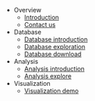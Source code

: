 -   Overview
    -   [Introduction](/README.md)
    -   [Contact us](/contact.md)
-   Database
    -   [Database introduction](/Database_introduction.md)
    -   [Database exploration](/Database_explore.md)
    -   [Database download](/Database_download.md)
-   Analysis
    -   [Analysis introduction](/Analysis_introduction.md)
    -   [Analysis explore](/Analysis_explore.md)
-   Visualization
    -  [Visualization demo](/Visualization_demo.md) 
